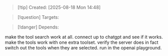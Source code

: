 
>[!tip] Created: [2025-08-18 Mon 14:48]

>[!question] Targets: 

>[!danger] Depends: 

make the tool search work at all.
connect up to chatgpt and see if it works.
make the tools work with one extra toolset.
verify the server does in fact switch out the tools when they are selected.
run in the openai playground.
